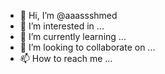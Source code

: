 - 👋 Hi, I’m @aaassshmed
- 👀 I’m interested in ...
- 🌱 I’m currently learning ...
- 💞️ I’m looking to collaborate on ...
- 📫 How to reach me ...

<!---
aaassshmed/aaassshmed is a ✨ special ✨ repository because its `README.md` (this file) appears on your GitHub profile.
You can click the Preview link to take a look at your changes.
--->
